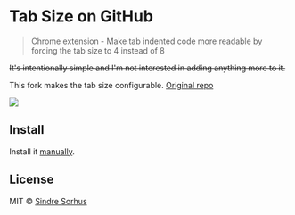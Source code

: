 # Tab Size on GitHub

> Chrome extension - Make tab indented code more readable by forcing the tab size to 4 instead of 8

~~It's intentionally simple and I'm not interested in adding anything more to it.~~

This fork makes the tab size configurable. [Original repo](https://github.com/sindresorhus/tab-size-on-github)

![](screenshot.png)


## Install

Install it [manually](http://superuser.com/a/247654/6877).


## License

MIT © [Sindre Sorhus](https://sindresorhus.com)
